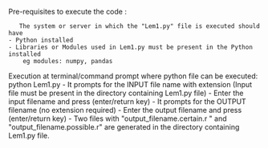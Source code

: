 
Pre-requisites to execute the code : 

       The system or server in which the "Lem1.py" file is executed should have 
	- Python installed
	- Libraries or Modules used in Lem1.py must be present in the Python installed
		eg modules: numpy, pandas

Execution at terminal/command prompt where python file can be executed:  python Lem1.py
	- It prompts for the INPUT file name with extension (Input file must be present in the directory containing Lem1.py file)
	- Enter the input filename and press (enter/return key)
	- It prompts for the OUTPUT filename (no extension required)
	- Enter the output filename and press (enter/return key)
	- Two files with "output_filename.certain.r " and "output_filename.possible.r" are generated in the directory containing Lem1.py file.  
